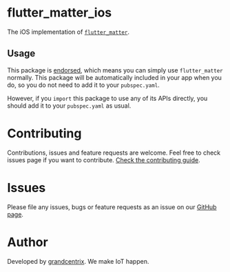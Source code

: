 # flutter\_matter\_ios

The iOS implementation of [`flutter_matter`][1].

## Usage

This package is [endorsed][2], which means you can simply use `flutter_matter`
normally. This package will be automatically included in your app when you do,
so you do not need to add it to your `pubspec.yaml`.

However, if you `import` this package to use any of its APIs directly, you
should add it to your `pubspec.yaml` as usual.

# Contributing
Contributions, issues and feature requests are welcome.
Feel free to check issues page if you want to contribute.
[Check the contributing guide](../CONTRIBUTING.md).

# Issues

Please file any issues, bugs or feature requests as an issue on our [GitHub page](TODO).

# Author
Developed by [grandcentrix](https://grandcentrix.net/). We make IoT happen.

[1]: https://pub.dev/packages/flutter_matter
[2]: https://flutter.dev/docs/development/packages-and-plugins/developing-packages#endorsed-federated-plugin
